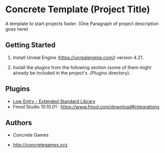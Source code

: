# Concrete Template (Project Title)



A template to start projects faster. (One Paragraph of project description goes here)



## Getting Started

1. Install Unreal Engine (https://unrealengine.com/) version 4.21.

2. Install the plugins from the following section (some of them might already be included in the project's ./Plugins directory).



## Plugins

- [Low Entry - Extended Standard Library](https://www.unrealengine.com/marketplace/low-entry-extended-standard-library)
- Fmod Studio 10.10.01 : https://www.fmod.com/download#integrations



## Authors

- Concrete Games

- http://concretegames.xyz